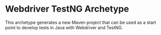 Webdriver TestNG Archetype
==========================

This archetype generates a new Maven project that can be used as a start point to develop tests in Java with Webdriver and TestNG.
